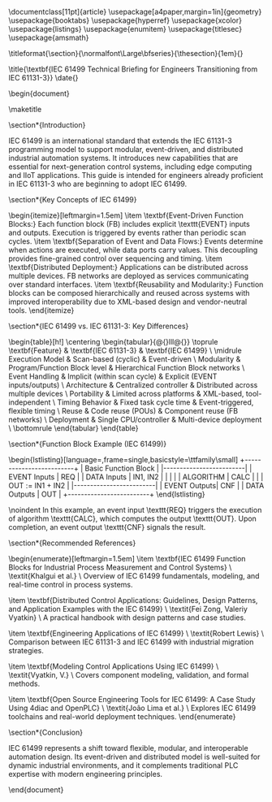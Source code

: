 \documentclass[11pt]{article}
\usepackage[a4paper,margin=1in]{geometry}
\usepackage{booktabs}
\usepackage{hyperref}
\usepackage{xcolor}
\usepackage{listings}
\usepackage{enumitem}
\usepackage{titlesec}
\usepackage{amsmath}

\titleformat{\section}{\normalfont\Large\bfseries}{\thesection}{1em}{}

\title{\textbf{IEC 61499 Technical Briefing for Engineers Transitioning from IEC 61131-3}}
\date{}

\begin{document}

\maketitle

\section*{Introduction}

IEC 61499 is an international standard that extends the IEC 61131-3 programming model to support modular, event-driven, and distributed industrial automation systems. It introduces new capabilities that are essential for next-generation control systems, including edge computing and IIoT applications. This guide is intended for engineers already proficient in IEC 61131-3 who are beginning to adopt IEC 61499.

\section*{Key Concepts of IEC 61499}

\begin{itemize}[leftmargin=1.5em]
  \item \textbf{Event-Driven Function Blocks:} Each function block (FB) includes explicit \texttt{EVENT} inputs and outputs. Execution is triggered by events rather than periodic scan cycles.
  \item \textbf{Separation of Event and Data Flows:} Events determine when actions are executed, while data ports carry values. This decoupling provides fine-grained control over sequencing and timing.
  \item \textbf{Distributed Deployment:} Applications can be distributed across multiple devices. FB networks are deployed as services communicating over standard interfaces.
  \item \textbf{Reusability and Modularity:} Function blocks can be composed hierarchically and reused across systems with improved interoperability due to XML-based design and vendor-neutral tools.
\end{itemize}

\section*{IEC 61499 vs. IEC 61131-3: Key Differences}

\begin{table}[h!]
\centering
\begin{tabular}{@{}lll@{}}
\toprule
\textbf{Feature} & \textbf{IEC 61131-3} & \textbf{IEC 61499} \\
\midrule
Execution Model & Scan-based (cyclic) & Event-driven \\
Modularity & Program/Function Block level & Hierarchical Function Block networks \\
Event Handling & Implicit (within scan cycle) & Explicit (EVENT inputs/outputs) \\
Architecture & Centralized controller & Distributed across multiple devices \\
Portability & Limited across platforms & XML-based, tool-independent \\
Timing Behavior & Fixed task cycle time & Event-triggered, flexible timing \\
Reuse & Code reuse (POUs) & Component reuse (FB networks) \\
Deployment & Single CPU/controller & Multi-device deployment \\
\bottomrule
\end{tabular}
\end{table}

\section*{Function Block Example (IEC 61499)}

\begin{lstlisting}[language=,frame=single,basicstyle=\ttfamily\small]
+-------------------------+
|  Basic Function Block   |
|-------------------------|
| EVENT Inputs | REQ      |
| DATA Inputs  | IN1, IN2 |
|              |          |
| ALGORITHM    | CALC     |
|              | OUT := IN1 + IN2 |
|-------------------------|
| EVENT Outputs| CNF      |
| DATA Outputs | OUT      |
+-------------------------+
\end{lstlisting}

\noindent
In this example, an event input \texttt{REQ} triggers the execution of algorithm \texttt{CALC}, which computes the output \texttt{OUT}. Upon completion, an event output \texttt{CNF} signals the result.

\section*{Recommended References}

\begin{enumerate}[leftmargin=1.5em]
  \item \textbf{IEC 61499 Function Blocks for Industrial Process Measurement and Control Systems} \\
  \textit{Khalgui et al.} \\
  Overview of IEC 61499 fundamentals, modeling, and real-time control in process systems.

  \item \textbf{Distributed Control Applications: Guidelines, Design Patterns, and Application Examples with the IEC 61499} \\
  \textit{Fei Zong, Valeriy Vyatkin} \\
  A practical handbook with design patterns and case studies.

  \item \textbf{Engineering Applications of IEC 61499} \\
  \textit{Robert Lewis} \\
  Comparison between IEC 61131-3 and IEC 61499 with industrial migration strategies.

  \item \textbf{Modeling Control Applications Using IEC 61499} \\
  \textit{Vyatkin, V.} \\
  Covers component modeling, validation, and formal methods.

  \item \textbf{Open Source Engineering Tools for IEC 61499: A Case Study Using 4diac and OpenPLC} \\
  \textit{João Lima et al.} \\
  Explores IEC 61499 toolchains and real-world deployment techniques.
\end{enumerate}

\section*{Conclusion}

IEC 61499 represents a shift toward flexible, modular, and interoperable automation design. Its event-driven and distributed model is well-suited for dynamic industrial environments, and it complements traditional PLC expertise with modern engineering principles.

\end{document}
